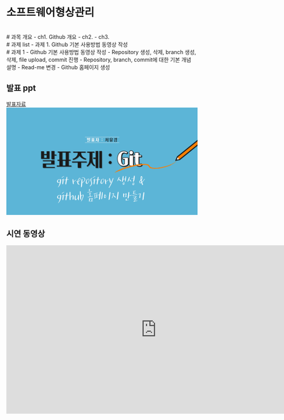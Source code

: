# 소프트웨어형상관리

<br>
# 과목 개요
 - ch1. Github 개요
 - ch2. 
 - ch3. 

<br>
# 과제 list
 - 과제 1. Github 기본 사용방법 동영상 작성

<br>
# 과제 1 - Github 기본 사용방법 동영상 작성
- Repository 생성, 삭제, branch 생성, 삭제, file upload, commit 진행
- Repository, branch, commit에 대한 기본 개념 설명
- Read-me 변경
- Github 홈페이지 생성

## 발표 ppt 
[발표자료<img src="220307_Github개요-001.JPG"/>](/220307_Github개요.pptx)<br>

## 시연 동영상  
<iframe width="790" height="444" src="https://www.youtube.com/embed/f2sh7FXCIts" title="YouTube video player" frameborder="0" allow="accelerometer; autoplay; clipboard-write; encrypted-media; gyroscope; picture-in-picture" allowfullscreen></iframe>
